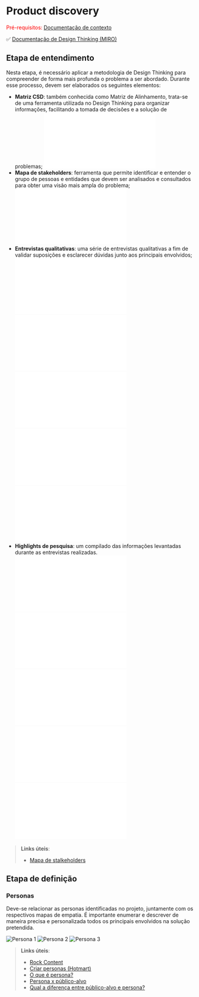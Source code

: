 # Product discovery

<span style="color:red">Pré-requisitos: <a href="01-Contexto.md"> Documentação de contexto</a></span>

✅ [Documentação de Design Thinking (MIRO)](files/processo-dt.pdf)

## Etapa de entendimento

 Nesta etapa, é necessário aplicar a metodologia de Design Thinking para compreender de forma mais profunda o problema a ser abordado. Durante esse processo, devem ser elaborados os seguintes elementos:

* **Matriz CSD**:  também conhecida como Matriz de Alinhamento, trata-se de uma ferramenta utilizada no Design Thinking para organizar informações, facilitando a tomada de decisões e a solução de problemas;
![Matriz CSD](files/product-discovery/matriz-csd.pdf)
* **Mapa de stakeholders**: ferramenta que permite identificar e entender o grupo de pessoas e entidades que devem ser analisados e consultados para obter uma visão mais ampla do problema;
![Mapa de Stakeholdes](files/product-discovery/mapa-de-stakeholders.pdf)
* **Entrevistas qualitativas**: uma série de entrevistas qualitativas a fim de validar suposições e esclarecer dúvidas junto aos principais envolvidos;
![Entrevista qualitativa 1](files/product-discovery/entrevistas-e-highlights.pdf) 
![Entrevista qualitativa 2](files/product-discovery/entrevistas-e-highlights01.pdf) 
![Entrevista qualitativa 3](files/product-discovery/entrevistas-e-highlights02.pdf) 
![Entrevista qualitativa 4](files/product-discovery/entrevistas-e-highlights03.pdf)
![Entrevista qualitativa 5](files/product-discovery/entrevistas-e-highlights04.pdf)
* **Highlights de pesquisa**: um compilado das informações levantadas durante as entrevistas realizadas. 
![Highlights de pesquisa 1](files/product-discovery/entrevistas-e-highlights.pdf) 
![Highlights de pesquisa 2](files/product-discovery/entrevistas-e-highlights01.pdf) 
![Highlights de pesquisa 3](files/product-discovery/entrevistas-e-highlights02.pdf) 
![Highlights de pesquisa 4](files/product-discovery/entrevistas-e-highlights03.pdf)
![Highlights de pesquisa 5](files/product-discovery/entrevistas-e-highlights04.pdf)

> **Links úteis**:
> - [Mapa de stalkeholders](https://www.racecomunicacao.com.br/blog/como-fazer-o-mapeamento-de-stakeholders/)

## Etapa de definição

### Personas

Deve-se relacionar as personas identificadas no projeto, juntamente com os respectivos mapas de empatia. É importante enumerar e descrever de maneira precisa e personalizada todos os principais envolvidos na solução pretendida.

![Persona 1](images/product-discovery/persona1-GabrielMoreira.jpg)
![Persona 2](images/product-discovery/persona2-EduardaVargas.jpg)
![Persona 3](images/product-discovery/persona3-CarlosGarcia.jpg)


> **Links úteis**:
> - [Rock Content](https://rockcontent.com/blog/personas/)
> - [Criar personas (Hotmart)](https://blog.hotmart.com/pt-br/como-criar-persona-negocio/)
> - [O que é persona?](https://resultadosdigitais.com.br/blog/persona-o-que-e/)
> - [Persona x público-alvo](https://flammo.com.br/blog/persona-e-publico-alvo-qual-a-diferenca/)
> - [Qual a diferença entre público-alvo e persona?](https://rockcontent.com/blog/diferenca-publico-alvo-e-persona/)
